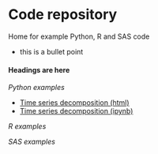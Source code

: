 # Code repository
Home for example Python, R and SAS code 

- this is a bullet point
#### Headings are here

_Python examples_
- [Time series decomposition (html)](M3TimeSeriesDecomposition.html)
- [Time series decomposition (ipynb)](M3TimeSeriesDecomposition.ipynb)

_R examples_

_SAS examples_
